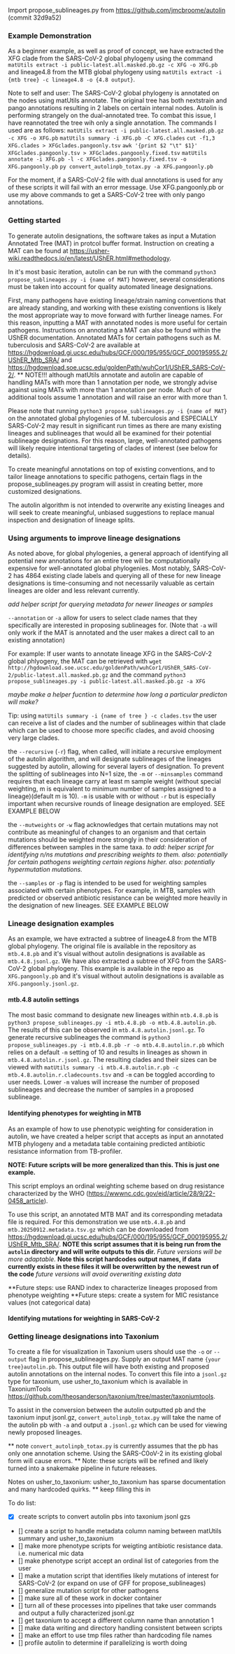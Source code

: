Import propose_sublineages.py from https://github.com/jmcbroome/autolin (commit 32d9a52)

### Example Demonstration
As a beginner example, as well as proof of concept, we have extracted the XFG clade from the SARS-CoV-2 global phylogeny using the command `matUtils extract -i public-latest.all.masked.pb.gz -c XFG -o XFG.pb` and lineage4.8 from the MTB global phylogeny using `matUtils extract -i {mtb tree} -c lineage4.8 -o {4.8 output}`. 

Note to self and user: The SARS-CoV-2 global phylogeny is annotated on the nodes using matUtils annotate. The original tree has both nextstrain and pango annotations resulting in 2 labels on certain internal nodes. Autolin is performing strangely on the dual-annotated tree. To combat this issue, I have reannotated the tree wih only a single annotation. The commands I used are as follows:
`matUtils extract -i public-latest.all.masked.pb.gz -c XFG -o XFG.pb`
`matUtils summary -i XFG.pb -C XFG.clades`
`cut -f1,3 XFG.clades > XFGclades.pangoonly.tsv`
`awk '{print $2 "\t" $1}' XFGclades.pangoonly.tsv > XFGclades.pangoonly.fixed.tsv`
`matUtils annotate -i XFG.pb -l -c XFGclades.pangoonly.fixed.tsv -o XFG.pangoonly.pb`
`py convert_autolinpb_totax.py -a XFG.pangoonly.pb `

For the moment, if a SARS-CoV-2 file with dual annotations is used for any of these scripts it will fail with an error message. Use XFG.pangoonly.pb or use my above commands to get a SARS-CoV-2 tree with only pango annotations. 

### Getting started
To generate autolin designations, the software takes as input a Mutation Annotated Tree (MAT) in protcol buffer format. Instruction on creating a MAT can be found at https://usher-wiki.readthedocs.io/en/latest/UShER.html#methodology. 

In it's most basic iteration, autolin can be run with the command `python3 propose_sublineages.py -i {name of MAT}` however, several considerations must be taken into account for quality automated lineage designations. 

First, many pathogens have existing lineage/strain naming conventions that are already standing, and working with these existing conventions is likely the most appropriate way to move forward with further lineage names. For this reason, inputting a MAT with annotated nodes is more useful for certain pathogens. Instructions on annotating a MAT can also be found within the UShER documentation. Annotated MATs for certain pathogens such as M. tuberculosis and SARS-CoV-2 are available at https://hgdownload.gi.ucsc.edu/hubs/GCF/000/195/955/GCF_000195955.2/UShER_Mtb_SRA/ and https://hgdownload.soe.ucsc.edu/goldenPath/wuhCor1/UShER_SARS-CoV-2/. ** NOTE!!! although matUtils annotate and autolin are capable of handling MATs with more than 1 annotation per node, we strongly advise against using MATs with more than 1 annotation per node. Much of our additional tools assume 1 annotation and will raise an error with more than 1. 

Please note that running `python3 propose_sublineages.py -i {name of MAT}` on the annotated global phylogenies of M. tuberculosis and ESPECIALLY SARS-CoV-2 may result in significant run times as there are many existing lineages and sublineages that would all be examined for their potential sublineage designations. For this reason, large, well-annotated pathogens will likely require intentional targeting of clades of interest (see below for details). 

To create meaningful annotations on top of existing conventions, and to tailor lineage annotations to specific pathogens, certain flags in the propose_sublineages.py program will assist in creating better, more customized designations. 

The autolin algorithm is not intended to overwrite any existing lineages and will seek to create meaningful, unbiased suggestions to replace manual inspection and designation of lineage splits.

### Using arguments to improve lineage designations

As noted above, for global phylogenies, a general approach of identifying all potential new annotations for an entire tree will be computationally expensive for well-annotated global phylogenies. Most notably, SARS-CoV-2 has 4864 existing clade labels and querying all of these for new lineage designations is time-consuming and not necessarily valuable as certain lineages are older and less relevant currently. 

*add helper script for querying metadata for newer lineages or samples* 

`--annotation` or `-a` allow for users to select clade names that they specifically are interested in proposing sublineages for. (Note that `-a` will only work if the MAT is annotated and the user makes a direct call to an existing annotation)

For example: If user wants to annotate lineage XFG in the SARS-CoV-2 global phlyogeny, the MAT can be retrieved with `wget http://hgdownload.soe.ucsc.edu/goldenPath/wuhCor1/UShER_SARS-CoV-2/public-latest.all.masked.pb.gz` and the command `python3 propose_sublineages.py -i public-latest.all.masked.pb.gz -a XFG`

*maybe make a helper fucntion to determine how long a particular predicton will make?*

Tip: using `matUtils summary -i {name of tree } -c clades.tsv` the user can receive a list of clades and the number of sublineages within that clade which can be used to choose more specific clades, and avoid choosing very large clades. 

the `--recursive` (`-r`) flag, when called, will initiate a recursive employment of the autolin algorithm, and will designate sublineages of the lineages suggested by autolin, allowing for several layers of designation. To prevent the splitting of sublineages into N=1 size, the `-m` or `--minsamples` command requires that each lineage carry at least m sample weight (without special weighting, m is equivalent to minimum number of samples assigned to a lineage)(default m is 10). `-m` is usable with or without `-r` but is especially important when recursive rounds of lineage designation are employed. SEE EXAMPLE BELOW

the `--mutweights` or `-w` flag acknowledges that certain mutations may not contribute as meaningful of changes to an organism and that certain mutations should be weighted more strongly in their consideration of differences between samples in the same taxa. *to add: helper script for identifying n/ns mutations and prescribing weights to them. also: potentially for certain pathogens weighting certain regions higher. also: potentially hypermutation mutations.*

the `--samples` or `-p` flag is intended to be used for weighting samples associated with certain phenotypes. For example, in MTB, samples with predicted or observed antibiotic resistance can be weighted more heavily in the designation of new lineages. SEE EXAMPLE BELOW

### Lineage designation examples
As an example, we have extracted a subtree of lineage4.8 from the MTB global phylogeny. The original file is available in the repository as `mtb.4.8.pb` and it's visual without autolin designations is available as `mtb.4.8.jsonl.gz`. 
We have also extracted a subtree of XFG from the SARS-CoV-2 global phylogeny. This example is available in the repo as `XFG.pangoonly.pb` and it's visual without autolin designations is available as `XFG.pangoonly.jsonl.gz`.

#### mtb.4.8 autolin settings 
The most basic command to designate new lineages within `mtb.4.8.pb` is `python3 propose_sublineages.py -i mtb.4.8.pb -o mtb.4.8.autolin.pb`. The results of this can be observed in `mtb.4.8.autolin.jsonl.gz`. To generate recursive sublineages the command is `python3 propose_sublineages.py -i mtb.4.8.pb -r -o mtb.4.8.autolin.r.pb` which relies on a default `-m` setting of 10 and results in lineages as shown in `mtb.4.8.autolin.r.jsonl.gz`. The resulting clades and their sizes can be viewed with `matUtils summary -i mtb.4.8.autolin.r.pb -c mtb.4.8.autolin.r.cladecounts.tsv` and `-m` can be toggled according to user needs. Lower `-m` values will increase the number of proposed sublineages and decrease the number of samples in a proposed sublineage. 

#### Identifying phenotypes for weighting in MTB
As an example of how to use phenotypic weighting for consideration in autolin, we have created a helper script that accepts as input an annotated MTB phylogeny and a metadata table containing predicted antibiotic resistance information from TB-profiler. 

**NOTE: Future scripts will be more generalized than this. This is just one example.**

This script employs an ordinal weighting scheme based on drug resistance characterized by the WHO (https://wwwnc.cdc.gov/eid/article/28/9/22-0458_article).  

To use this script, an annotated MTB MAT and its corresponding metadata file is required. For this demonstration we use `mtb.4.8.pb` and `mtb.20250912.metadata.tsv.gz` which can be downloaded from https://hgdownload.gi.ucsc.edu/hubs/GCF/000/195/955/GCF_000195955.2/UShER_Mtb_SRA/. **NOTE this script assumes that it is being run from the `autolin` directory and will write outputs to this dir.** *Future versions will be more adaptable.* **Note this script hardcodes output names, if data currently exists in these files it will be overwritten by the newest run of the code** *future versions will avoid overwriting existing data*

**Future steps: use RAND index to characterize lineages proposed from phenotype weighting 
**Future steps: create a system for MIC resistance values (not categorical data)


#### Identifying mutations for weighting in SARS-CoV-2


####

### Getting lineage designations into Taxonium
To create a file for visualization in Taxonium users should use the `-o` or `--output` flag in propose_sublineages.py. Supply an output MAT name `{your tree}autolin.pb`. This output file will have both existing and proposed autolin annotations on the internal nodes. To convert this file into a `jsonl.gz` type for taxonium, use usher_to_taxonium which is available in TaxoniumTools https://github.com/theosanderson/taxonium/tree/master/taxoniumtools. 

To assist in the conversion between the autolin outputted pb and the taxonium input jsonl.gz, `convert_autolinpb_totax.py` will take the name of the autolin pb with `-a` and output a `.jsonl.gz` which can be used for viewing newly proposed lineages.

** note `convert_autolinpb_totax.py` is currently assumes that the pb has only one annotation scheme. Using the SARS-C0oV-2 in its existing global form will cause errors. 
** Note: these scripts will be refined and likely turned into a snakemake pipeline in future releases.

Notes on usher_to_taxonium:
usher_to_taxonium has sparse documentation and many hardcoded quirks. ** keep filling this in 


To do list:
- [X] create scripts to convert autolin pbs into taxonium jsonl gzs
- [] create a script to handle metadata column naming between matUtils summary and usher_to_taxonium
- [] make more phenotype scripts for weigting antibiotic resistance data. i.e. numerical mic data
- [] make phenotype script accept an ordinal list of categories from the user 
- [] make a mutation script that identifies likely mutations of interest for SARS-CoV-2 (or expand on use of GFF for propose_sublineages)
- [] generalize mutation script for other pathogens 
- [] make sure all of these work in docker container 
- [] turn all of these processes into pipelines that take user commands and output a fully characterized jsonl.gz 
- [] get taxonium to accept a different column name than annotation 1
- [] make data writing and directory handling consistent between scripts 
- [] make an effort to use tmp files rather than hardcoding file names 
- [] profile autolin to determine if parallelizing is worth doing 









